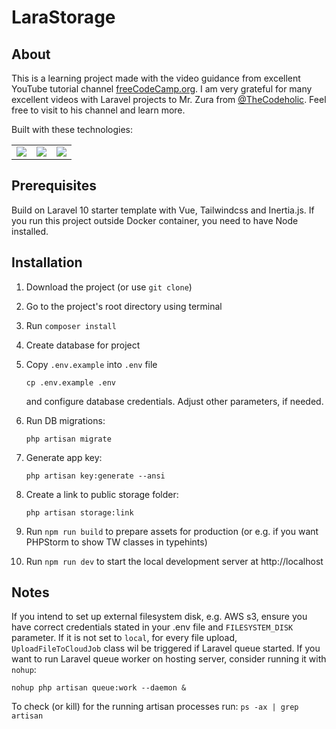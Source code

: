 # LaraStorage

## About
This is a learning project made with the video guidance from excellent YouTube tutorial channel [freeCodeCamp.org](https://www.youtube.com/@freecodecamp). I am very grateful for many excellent videos with Laravel projects to Mr. Zura from [@TheCodeholic](https://www.youtube.com/channel/UC_UMEcP_kF0z4E6KbxCpV1w). Feel free to visit to his channel and learn more.

Built with these technologies:
<table>
    <tr>
        <td>
            <a href="https://laravel.com" title="Laravel"><img src="https://i.imgur.com/pBNT1yy.png" /></a>
        </td>
        <td>
            <a href="https://vuejs.org/" title="VueJS"><img src="https://i.imgur.com/BxQe48y.png" /></a>
        </td>
        <td>
            <a href="https://tailwindcss.com/" title="TailwindCSS"><img src="https://i.imgur.com/wdYXsgR.png" /></a>
        </td>
    </tr>
</table> 


## Prerequisites
Build on Laravel 10 starter template with Vue, Tailwindcss and Inertia.js. If you run this project outside Docker container, you need to have Node installed. 


## Installation

1. Download the project (or use `git clone`)
2. Go to the project's root directory using terminal
3. Run `composer install`
4. Create database for project
5. Copy `.env.example` into `.env` file

    `cp .env.example .env`

   and configure database credentials. Adjust other  parameters, if needed.
6. Run DB migrations:

   `php artisan migrate`

7. Generate app key:

    `php artisan key:generate --ansi`

8. Create a link to public storage folder:

   `php artisan storage:link`
 
9. Run `npm run build` to prepare assets for production (or e.g. if you want PHPStorm to show TW classes in typehints)
10. Run `npm run dev` to start the local development server at http://localhost

## Notes

If you intend to set up external filesystem disk, e.g. AWS s3, ensure you have correct credentials stated in your .env file and `FILESYSTEM_DISK` parameter. If it is not set to `local`, for every file upload, `UploadFileToCloudJob` class wil be triggered if Laravel queue started.
If you want to run Laravel queue worker on hosting server, consider running it with `nohup`:

`nohup php artisan queue:work --daemon &`

To check (or kill) for the running artisan processes run:
`ps -ax | grep artisan`

